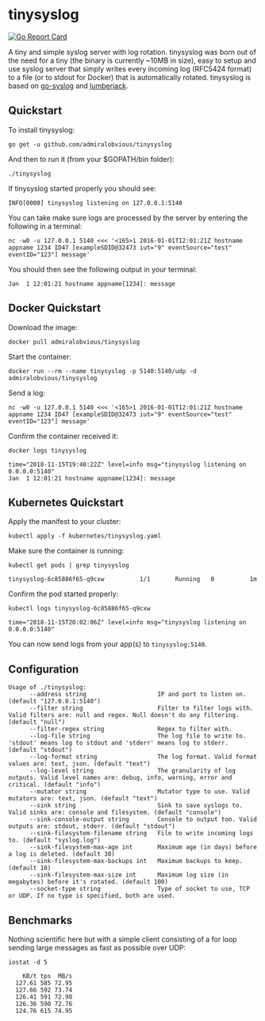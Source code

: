 # tinysyslog
[![Go Report Card](http://goreportcard.com/badge/admiralobvious/tinysyslog)](http://goreportcard.com/report/admiralobvious/tinysyslog)

A tiny and simple syslog server with log rotation. tinysyslog was born out of the need for a tiny (the binary is currently ~10MB in size), easy to setup and use syslog server that simply writes every incoming log (RFC5424 format) to a file (or to stdout for Docker) that is automatically rotated. tinysyslog is based on [go-syslog](https://github.com/mcuadros/go-syslog) and [lumberjack](https://github.com/natefinch/lumberjack).

## Quickstart
To install tinysyslog:

    go get -u github.com/admiralobvious/tinysyslog
And then to run it (from your $GOPATH/bin folder):

    ./tinysyslog
If tinysyslog started properly you should see:
```
INFO[0000] tinysyslog listening on 127.0.0.1:5140
```
You can take make sure logs are processed by the server by entering the following in a terminal:
```
nc -w0 -u 127.0.0.1 5140 <<< '<165>1 2016-01-01T12:01:21Z hostname appname 1234 ID47 [exampleSDID@32473 iut="9" eventSource="test" eventID="123"] message'
```

You should then see the following output in your terminal:
```
Jan  1 12:01:21 hostname appname[1234]: message
```

## Docker Quickstart
Download the image:

    docker pull admiralobvious/tinysyslog
    
Start the container:

    docker run --rm --name tinysyslog -p 5140:5140/udp -d admiralobvious/tinysyslog

Send a log:

    nc -w0 -u 127.0.0.1 5140 <<< '<165>1 2016-01-01T12:01:21Z hostname appname 1234 ID47 [exampleSDID@32473 iut="9" eventSource="test" eventID="123"] message'

Confirm the container received it:

    docker logs tinysyslog
```
time="2018-11-15T19:40:22Z" level=info msg="tinysyslog listening on 0.0.0.0:5140"
Jan  1 12:01:21 hostname appname[1234]: message
```

## Kubernetes Quickstart
Apply the manifest to your cluster:

    kubectl apply -f kubernetes/tinysyslog.yaml

Make sure the container is running:

    kubectl get pods | grep tinysyslog
```
tinysyslog-6c85886f65-q9cxw          1/1       Running   0          1m
```

Confirm the pod started properly:

    kubectl logs tinysyslog-6c85886f65-q9cxw
```
time="2018-11-15T20:02:06Z" level=info msg="tinysyslog listening on 0.0.0.0:5140"
```

You can now send logs from your app(s) to `tinysyslog:5140`.

## Configuration
```
Usage of ./tinysyslog:
      --address string                    IP and port to listen on. (default "127.0.0.1:5140")
      --filter string                     Filter to filter logs with. Valid filters are: null and regex. Null doesn't do any filtering. (default "null")
      --filter-regex string               Regex to filter with.
      --log-file string                   The log file to write to. 'stdout' means log to stdout and 'stderr' means log to stderr. (default "stdout")
      --log-format string                 The log format. Valid format values are: text, json. (default "text")
      --log-level string                  The granularity of log outputs. Valid level names are: debug, info, warning, error and critical. (default "info")
      --mutator string                    Mutator type to use. Valid mutators are: text, json. (default "text")
      --sink string                       Sink to save syslogs to. Valid sinks are: console and filesystem. (default "console")
      --sink-console-output string        Console to output too. Valid outputs are: stdout, stderr. (default "stdout")
      --sink-filesystem-filename string   File to write incoming logs to. (default "syslog.log")
      --sink-filesystem-max-age int       Maximum age (in days) before a log is deleted. (default 30)
      --sink-filesystem-max-backups int   Maximum backups to keep. (default 10)
      --sink-filesystem-max-size int      Maximum log size (in megabytes) before it's rotated. (default 100)
      --socket-type string                Type of socket to use, TCP or UDP. If no type is specified, both are used.
```

## Benchmarks
Nothing scientific here but with a simple client consisting of a for loop sending large messages as fast as possible over UDP:

`iostat -d 5`
```
    KB/t tps  MB/s
  127.61 585 72.95
  127.66 592 73.74
  126.41 591 72.98
  126.36 590 72.76
  124.76 615 74.95
```
